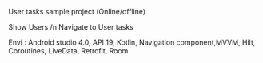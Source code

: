 User tasks sample project (Online/offline)

Show Users /n
Navigate to User tasks

Envi : Android studio 4.0, API 19, Kotlin, Navigation component,MVVM, Hilt, Coroutines, LiveData, Retrofit, Room
